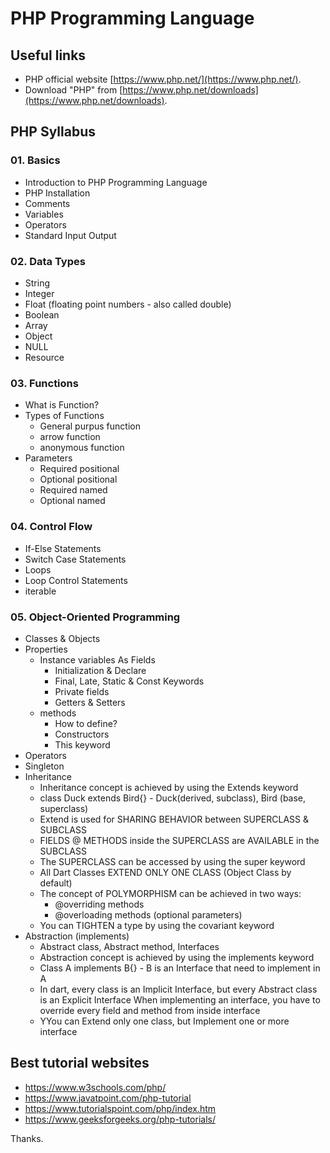# PHP Programming Language

## Useful links
- PHP official website [https://www.php.net/](https://www.php.net/).
- Download "PHP" from [https://www.php.net/downloads](https://www.php.net/downloads).

## PHP Syllabus

### 01. Basics
- Introduction to PHP Programming Language
- PHP Installation
- Comments
- Variables
- Operators
- Standard Input Output

### 02. Data Types
- String
- Integer
- Float (floating point numbers - also called double)
- Boolean
- Array
- Object
- NULL
- Resource

### 03. Functions
- What is Function?
- Types of Functions
    - General purpus function
    - arrow function
    - anonymous function
- Parameters
    - Required positional
    - Optional positional
    - Required named
    - Optional named

### 04. Control Flow
- If-Else Statements
- Switch Case Statements
- Loops
- Loop Control Statements
- iterable

### 05. Object-Oriented Programming
- Classes & Objects
- Properties
    - Instance variables As Fields
        - Initialization & Declare
        - Final, Late, Static & Const Keywords
        - Private fields
        - Getters & Setters
    - methods
        - How to define?
        - Constructors
        - This keyword
- Operators
- Singleton
- Inheritance
    - Inheritance concept is achieved by using the Extends keyword
    - class Duck extends Bird{} - Duck(derived, subclass), Bird (base, superclass)
    - Extend is used for SHARING BEHAVIOR between SUPERCLASS & SUBCLASS
    - FIELDS @ METHODS inside the SUPERCLASS are AVAILABLE in the SUBCLASS
    - The SUPERCLASS can be accessed by using the super keyword
    - All Dart Classes EXTEND ONLY ONE CLASS (Object Class by default)
    - The concept of POLYMORPHISM can be achieved in two ways:
        - @overriding methods
        - @overloading methods (optional parameters)
    - You can TIGHTEN a type by using the covariant keyword
- Abstraction (implements)
    - Abstract class, Abstract method, Interfaces
    - Abstraction concept is achieved by using the implements keyword
    - Class A implements B{} - B is an Interface that need to implement in A
    - In dart, every class is an Implicit Interface, but every Abstract class is an Explicit Interface
      When implementing an interface, you have to override every field and method from inside interface
    - YYou can Extend only one class, but Implement one or more interface

<!-- ### 06. Dart Utilities 
    06.1. Date and Time
    06.2. Using await async in Dart
    06.3. Data Enumeration in Dart
    06.4. Type System
    06.5. Generators in Dart 

### 07. Dart Programs 
    07.1. How to Combine Lists in Dart?
    07.2. Finding Minimum and Maximum Value in a List
    07.3. Splitting of String
    07.4. How to Append or Concatenate Strings in Dart?
    07.5. How to Find the Length of a String in Dart?
    07.6. Sort a List
    07.7. How to convert a lowercase string to an uppercase string?
    07.8. How to convert all characters of a string to lowercase?
    07.9. How to Replace a Substring of a String in Dart?
    07.10. How to Check String is Empty in Dart? 

### 08. Advanced Concepts 
    08.1. Exception Handling in Dart
    08.2. Assert Statements in Dart
    08.3. Fallthrough Condition in Dart
    08.4. Concept of Isolates in Dart
    08.5. Typedef
    08.6. URIs
    08.7. Collections
    08.8. Packages
    08.9. Generators
    08.10. Callable Classes
    08.11. Isolates
    08.12. Async
    08.13. String codeUnits Property
    08.14. HTML DOM --> 

## Best tutorial websites
- https://www.w3schools.com/php/
- https://www.javatpoint.com/php-tutorial
- https://www.tutorialspoint.com/php/index.htm
- https://www.geeksforgeeks.org/php-tutorials/

Thanks.